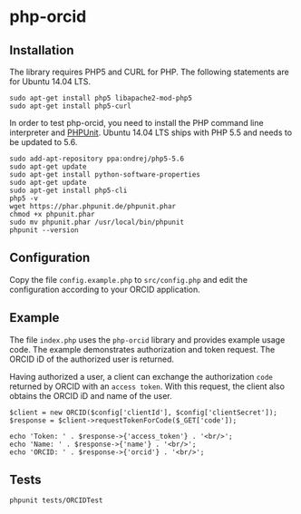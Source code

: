 php-orcid
=========

Installation
------------

The library requires PHP5 and CURL for PHP. The following statements are for 
Ubuntu 14.04 LTS.

    sudo apt-get install php5 libapache2-mod-php5
    sudo apt-get install php5-curl

In order to test php-orcid, you need to install the PHP command line interpreter 
and [PHPUnit](https://phpunit.de/getting-started.html). Ubuntu 14.04 LTS ships 
with PHP 5.5 and needs to be updated to 5.6.

    sudo add-apt-repository ppa:ondrej/php5-5.6
    sudo apt-get update
    sudo apt-get install python-software-properties
    sudo apt-get update
    sudo apt-get install php5-cli
    php5 -v
    wget https://phar.phpunit.de/phpunit.phar
    chmod +x phpunit.phar
    sudo mv phpunit.phar /usr/local/bin/phpunit
    phpunit --version

Configuration
-------------

Copy the file `config.example.php` to `src/config.php` and edit the 
configuration according to your ORCID application.

Example
-------

The file `index.php` uses the `php-orcid` library and provides example usage 
code. The example demonstrates authorization and token request. The ORCID iD of
the authorized user is returned.

Having authorized a user, a client can exchange the authorization `code` 
returned by ORCID with an `access token`. With this request, the client also 
obtains the ORCID iD and name of the user.

    $client = new ORCID($config['clientId'], $config['clientSecret']);
    $response = $client->requestTokenForCode($_GET['code']);
    
    echo 'Token: ' . $response->{'access_token'} . '<br/>';
    echo 'Name: ' . $response->{'name'} . '<br/>';
    echo 'ORCID: ' . $response->{'orcid'} . '<br/>';

Tests
-----

    phpunit tests/ORCIDTest